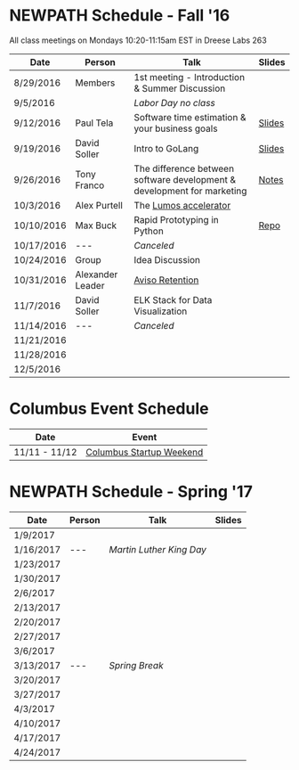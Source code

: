 # NEWPATH Schedule - Fall '16

All class meetings on Mondays 10:20-11:15am EST in Dreese Labs 263

Date | Person | Talk | Slides
-----|--------|------|-------
8/29/2016 | Members | 1st meeting - Introduction & Summer Discussion |
9/5/2016 |  | *Labor Day no class* |
9/12/2016 | Paul Tela | Software time estimation & your business goals | [Slides](https://docs.google.com/presentation/d/10mQTw00gzBIU9Nke-fSyrxhBQPgleuZ6UyNT_MYgDPk/edit#slide=id.gc6f9e470d_0_0)
9/19/2016 | David Soller | Intro to GoLang | [Slides](https://1drv.ms/p/s!AigG_yCNVYnRn_xwNaNVOb9LTLaT-Q)
9/26/2016 | Tony Franco | The difference between software development & development for marketing | [Notes](https://gist.github.com/3ygun/875ebe09d9afbc439f207862f04348cb)
10/3/2016 | Alex Purtell | The [Lumos accelerator](http://lumosinnovation.com/) |
10/10/2016 | Max Buck | Rapid Prototyping in Python | [Repo](https://github.com/buckmaxwell/pic-picker)
10/17/2016 | --- | *Canceled* |
10/24/2016 | Group | Idea Discussion |
10/31/2016 | Alexander Leader | [Aviso Retention](http://avisoretention.com/) |
11/7/2016 | David Soller | ELK Stack for Data Visualization |
11/14/2016 | --- | *Canceled* |
11/21/2016 |  |  |
11/28/2016 |  |  |
12/5/2016 |  |  |

# Columbus Event Schedule
Date | Event
-----|------
11/11 - 11/12 | [Columbus Startup Weekend](https://www.eventbrite.com/e/startup-weekend-columbus-tickets-27475062652)

# NEWPATH Schedule - Spring '17
Date | Person | Talk | Slides
-----|--------|------|-------
1/9/2017 |  |  |
1/16/2017 | --- | *Martin Luther King Day* |
1/23/2017 |  |  | 
1/30/2017 |  |  | 
2/6/2017 |  |  | 
2/13/2017 |  |  |
2/20/2017 |  |  |
2/27/2017 |  |  |
3/6/2017 |  |  |
3/13/2017 | --- | *Spring Break* |
3/20/2017 |  |  |
3/27/2017 |  |  |
4/3/2017 |  |  |
4/10/2017 |  |  |
4/17/2017 |  |  |
4/24/2017 |  |  |
